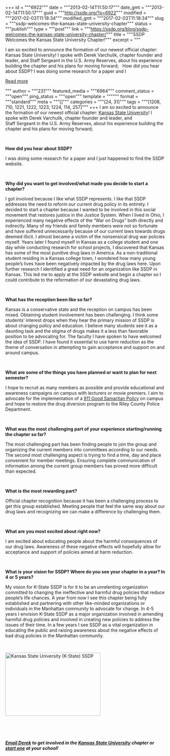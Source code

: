 +++
id = """6922"""
date = """2013-02-14T11:50:17"""
date_gmt = """2013-02-14T11:50:17"""
guid = """http://ssdp.org/?p=6922"""
modified = """2017-02-03T11:18:34"""
modified_gmt = """2017-02-03T11:18:34"""
slug = """ssdp-welcomes-the-kansas-state-university-chapter"""
status = """publish"""
type = """post"""
link = """https://ssdp.org/blog/ssdp-welcomes-the-kansas-state-university-chapter/"""
title = """SSDP Welcomes the Kansas State University Chapter!"""
excerpt = """<p>I am so excited to announce the formation of our newest official chapter: Kansas State University! I spoke with Derek Varchulik, chapter founder and leader, and Staff Sergeant in the U.S. Army Reserves, about his experience building the chapter and his plans for moving forward; &nbsp; How did you hear about SSDP? I was doing some research for a paper and I</p>
<div class="h10"></div>
<p><a class="more-link2 flat" href="https://ssdp.org/blog/ssdp-welcomes-the-kansas-state-university-chapter/">Read more</a></p>
"""
author = """231"""
featured_media = """6964"""
comment_status = """open"""
ping_status = """open"""
template = """"""
format = """standard"""
meta = """[]"""
categories = """[24, 31]"""
tags = """[1208, 710, 1221, 1222, 1223, 1224, 114, 257]"""
+++
I am so excited to announce the formation of our newest official chapter: <a title="Kansas State University SSDP" href="http://ssdp.org/chapters/mountain-plains/kansas/kansas-state-university/" target="_blank">Kansas State University</a>! I spoke with Derek Varchulik, chapter founder and leader, and Staff Sergeant in the U.S. Army Reserves, about his experience building the chapter and his plans for moving forward;



&nbsp;



<b>How did you hear about SSDP?</b>



I was doing some research for a paper and I just happened to find the SSDP website.



&nbsp;



<b>Why did you want to get involved/what made you decide to start a chapter?</b>



I got involved because I like what SSDP represents. I like that SSDP addresses the need to reform our current drug policy in its entirety. I decided to start a chapter because I wanted to be involved in this social movement that restores justice in the Justice System. When I lived in Ohio, I experienced many negative effects of the “War on Drugs” both directly and indirectly. Many of my friends and family members were not so fortunate and have suffered unnecessarily because of our current laws towards drugs deemed illicit. I almost became a victim of the nonsensical drug war policies myself. Years later I found myself in Kansas as a college student and one day while conducting research for school projects, I discovered that Kansas has some of the most punitive drug laws in America. As a non-traditional student residing in a Kansas college town, I wondered how many young people’s lives have been negatively impacted by the drug laws here. Upon further research I identified a great need for an organization like SSDP in Kansas. This led me to apply at the SSDP website and begin a chapter so I could contribute to the reformation of our devastating drug laws.



&nbsp;



<b>What has the reception been like so far?</b>



Kansas is a conservative state and the reception on campus has been mixed. Obtaining student involvement has been challenging. I think some students&#8217; interest drops when they hear the primary mission of SSDP is about changing policy and education. I believe many students see it as a daunting task and the stigma of drugs makes it a less than favorable position to be advocating for. The faculty I have spoken to have welcomed the idea of SSDP. I have found it essential to use harm reduction as the theme of conversation in attempting to gain acceptance and support on and around campus.



&nbsp;



<b>What are some of the things you have planned or want to plan for next semester?</b>



I hope to recruit as many members as possible and provide educational and awareness campaigns on campus with lecturers or movie premiers. I aim to advocate for the implementation of a <a title="911 Good Samaritan Policy" href="http://ssdp.org/issues/call-911-good-samaritan-policies/" target="_blank">911 Good Samaritan Policy</a> on campus and hope to restore the drug diversion program to the Riley County Police Department.



&nbsp;



<b>What was the most challenging part of your experience starting/running the chapter so far?</b>



The most challenging part has been finding people to join the group and organizing the current members into committees according to our needs. The second most challenging aspect is trying to find a time, day and place convenient for member meetings. Ensuring complete communication of information among the current group members has proved more difficult than expected.



&nbsp;



<b>What is the most rewarding part?</b>



Official chapter recognition because it has been a challenging process to get this group established. Meeting people that feel the same way about our drug laws and recognizing we can make a difference by challenging them.



&nbsp;



<b>What are you most excited about right now?</b>



I am excited about<b> </b>educating people about the harmful consequences of our drug laws. Awareness of these negative effects will hopefully allow for acceptance and support of policies aimed at harm reduction.



&nbsp;



<b>What is your vision for SSDP? Where do you see your chapter in a year? In 4 or 5 years?</b>



My vision for K-State SSDP is for it to be an unrelenting organization committed to changing the ineffective and harmful drug policies that reduce people’s life chances. A year from now I see this chapter being fully established and partnering with other like-minded organizations or individuals in the Manhattan community to advocate for change. In 4-5 years I envision K-State SSDP as a major organization involved in amending harmful drug policies and involved in creating new policies to address the issues of their time. In a few years I see SSDP as a vital organization in educating the public and raising awareness about the negative effects of bad drug policies in the Manhattan community.



&nbsp;



<a href="/assets/2013/02/k-state.jpg"><img class="aligncenter size-medium wp-image-6964" alt="Kansas State University  (K-State) SSDP" src="http://ssdp.org/assets/2013/02/k-state-300x199.jpg" width="300" height="199" /></a>



&nbsp;



&nbsp;



<strong><em><a title="Email Derek" href="mailto:derek.varchulik@gmail.com" target="_blank">Email Derek</a> to get involved in the <a title="Kansas State University SSDP" href="http://ssdp.org/chapters/mountain-plains/kansas/kansas-state-university/" target="_blank">Kansas State University</a> chapter or <a title="Start an SSDP chapter" href="http://ssdp.org/chapters/start/" target="_blank">start one</a> at your school!</em></strong>

